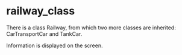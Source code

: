 # railway_class
There is a class Railway, from which two more classes are inherited: CarTransportCar and TankCar.

Information is displayed on the screen.
